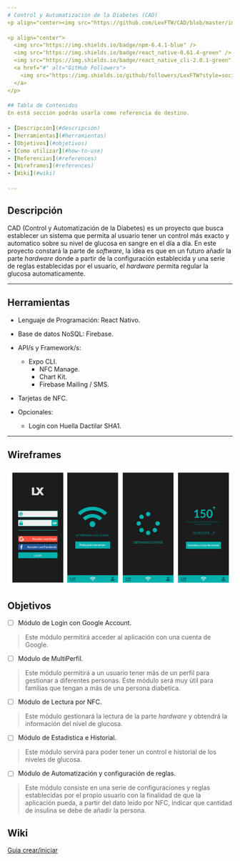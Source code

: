 ```yaml
---
# Control y Automatización de la Diabetes (CAD)
<p align="center><img src="https://github.com/LexFTW/CAD/blob/master/images/CAD_Logo.svg" width="10%"></p>

<p align="center">
  <img src="https://img.shields.io/badge/npm-6.4.1-blue" />
  <img src="https://img.shields.io/badge/react_native-0.61.4-green" />
  <img src="https://img.shields.io/badge/react_native_cli-2.0.1-green" />
  <a href="#" alt="GitHub Followers">
    <img src="https://img.shields.io/github/followers/LexFTW?style=social" />
  </a>
</p>

## Tabla de Contenidos
En está sección podrás usarla como referencia de destino.

- [Descripción](#descripción)
- [Herramientas](#herramientas)
- [Objetivos](#objetivos)
- [Como utilizar](#how-to-use)
- [Referencias](#references)
- [Wireframes](#references)
- [Wiki](#wiki)
  
---
```


## Descripción
CAD (Control y Automatización de la Diabetes) es un proyecto que busca establecer un sistema que permita al usuario tener un control más exacto y automatico sobre su nivel de glucosa en sangre en el día a día. En este proyecto constará la parte de *software*, la idea es que en un futuro añadir la parte *hardware* donde a partir de la configuración establecida y una serie de reglas establecidas por el usuario, el *hardware* permita regular la glucosa automaticamente.

---

## Herramientas
- Lenguaje de Programación: React Nativo.
- Base de datos NoSQL: Firebase.
- API/s y Framework/s: 
  - Expo CLI.
	- NFC Manage.
	- Chart Kit.
	- Firebase Mailing / SMS.
- Tarjetas de NFC.

- Opcionales:
	- Login con Huella Dactilar SHA1.

---
## Wireframes
<img src="https://github.com/LexFTW/CAD/blob/master/images/Wireframe.png" />

## Objetivos
- [ ] Módulo de Login con Google Account.
> Este módulo permitirá acceder al aplicación con una cuenta de Google.

- [ ] Módulo de MultiPerfil.
> Este módulo permitirá a un usuario tener más de un perfil para gestionar a diferentes personas. Este módulo será muy útil para familias que tengan a más de una persona diabetica.

- [ ] Módulo de Lectura por NFC.
> Este módulo gestionará la lectura de la parte *hardware* y obtendrá la información del nivel de glucosa.

- [ ] Módulo de Estadistica e Historial.
> Este módulo servirá para poder tener un control e historial de los niveles de glucosa.

- [ ] Módulo de Automatización y configuración de reglas.
> Este módulo consiste en una serie de configuraciones y reglas establecidas por el propio usuario con la finalidad de que la aplicación pueda, a partir del dato leído por NFC, indicar que cantidad de insulina se debe de añadir la persona.

## Wiki
<a href='https://github.com/LexFTW/CAD/blob/master/Guia%20para%20crear-iniciar%20proyecto%20React%20Nativo.txt'>Guia crear/iniciar</a>
